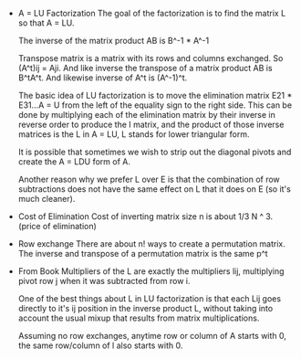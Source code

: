 * A = LU Factorization
    The goal of the factorization is to find the matrix L so that A = LU.

    The inverse of the matrix product AB is B^-1 * A^-1

    Transpose matrix is a matrix with its rows and columns exchanged. So (A^t)ij = Aji. And like inverse the transpose of a matrix product AB is B^tA^t. And likewise inverse of A^t is (A^-1)^t.

    The basic idea of LU factorization is to move the elimination matrix E21 * E31...A = U from the left of the equality sign to the right side. This can be done by multiplying each of the elimination matrix by their inverse in reverse order to produce the I matrix, and the product of those inverse matrices is the L in A = LU, L stands for lower triangular form.

    It is possible that sometimes we wish to strip out the diagonal pivots and create the A = LDU form of A.

    Another reason why we prefer L over E is that the combination of row subtractions does not have the same effect on L that it does on E (so it's much cleaner).

* Cost of Elimination
    Cost of inverting matrix size n is about 1/3 N ^ 3. (price of elimination)

* Row exchange
    There are about n! ways to create a permutation matrix. The inverse and transpose of a permutation matrix is the same p^t

* From Book
    Multipliers of the L are exactly the multipliers lij, multiplying pivot row j when it was subtracted from row i.

    One of the best things about L in LU factorization is that each Lij goes directly to it's ij position in the inverse product L, without taking into account the usual mixup that results from matrix multiplications.

    Assuming no row exchanges, anytime row or column of A starts with 0, the same row/column of l also starts with 0.
